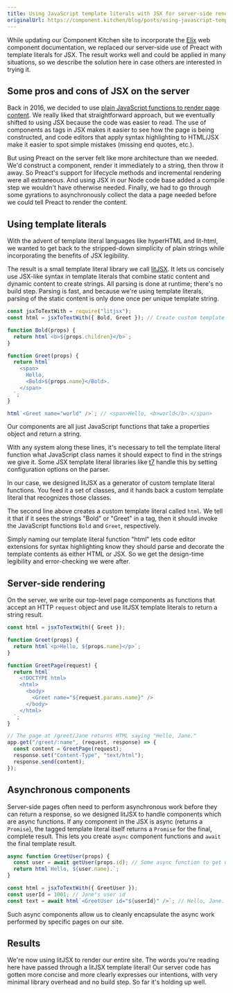```yaml
---
title: Using JavaScript template literals with JSX for server-side rendering
originalUrl: https://component.kitchen/blog/posts/using-javascript-template-literals-with-jsx-for-server-side-rendering
---
```


While updating our Component Kitchen site to incorporate the [Elix](https://component.kitchen/elix) web component documentation, we replaced our server-side use of Preact with template literals for JSX. The result works well and could be applied in many situations, so we describe the solution here in case others are interested in trying it.

## Some pros and cons of JSX on the server

Back in 2016, we decided to use [plain JavaScript functions to render page content](https://component.kitchen/blog/posts/replacing-your-server-side-template-language-with-plain-javascript-functions). We really liked that straightforward approach, but we eventually shifted to using JSX because the code was easier to read. The use of components as tags in JSX makes it easier to see how the page is being constructed, and code editors that apply syntax highlighting to HTML/JSX make it easier to spot simple mistakes (missing end quotes, etc.).

But using Preact on the server felt like more architecture than we needed. We'd construct a component, render it immediately to a string, then throw it away. So Preact's support for lifecycle methods and incremental rendering were all extraneous. And using JSX in our Node code base added a compile step we wouldn't have otherwise needed. Finally, we had to go through some gyrations to asynchronously collect the data a page needed before we could tell Preact to render the content.

## Using template literals

With the advent of template literal languages like hyperHTML and lit-html, we wanted to get back to the stripped-down simplicity of plain strings while incorporating the benefits of JSX legibility.

The result is a small template literal library we call [litJSX](https://github.com/componentkitchen/litJSX). It lets us concisely use JSX-like syntax in template literals that combine static content and dynamic content to create strings. All parsing is done at runtime; there's no build step. Parsing is fast, and because we're using template literals, parsing of the static content is only done once per unique template string.

```js
const jsxToTextWith = require("litjsx");
const html = jsxToTextWith({ Bold, Greet }); // Create custom template literal.

function Bold(props) {
  return html`<b>${props.children}</b>`;
}

function Greet(props) {
  return html`
    <span>
      Hello,
      <Bold>${props.name}</Bold>.
    </span>
  `;
}

html`<Greet name="world" />`; // <span>Hello, <b>world</b>.</span>
```

Our components are all just JavaScript functions that take a properties object and return a string.

With any system along these lines, it's necessary to tell the template literal function what JavaScript class names it should expect to find in the strings we give it. Some JSX template literal libraries like [t7](https://github.com/trueadm/t7) handle this by setting configuration options on the parser.

In our case, we designed litJSX as a generator of custom template literal functions. You feed it a set of classes, and it hands back a custom template literal that recognizes those classes.

The second line above creates a custom template literal called `html`. We tell it that if it sees the strings "Bold" or "Greet" in a tag, then it should invoke the JavaScript functions `Bold` and `Greet`, respectively.

Simply naming our template literal function "html" lets code editor extensions for syntax highlighting know they should parse and decorate the template contents as either HTML or JSX. So we get the design-time legibility and error-checking we were after.

## Server-side rendering

On the server, we write our top-level page components as functions that accept an HTTP `request` object and use litJSX template literals to return a string result.

```js
const html = jsxToTextWith({ Greet });

function Greet(props) {
  return html`<p>Hello, ${props.name}</p>`;
}

function GreetPage(request) {
  return html`
    <!DOCTYPE html>
    <html>
      <body>
        <Greet name="${request.params.name}" />
      </body>
    </html>
  `;
}

// The page at /greet/Jane returns HTML saying "Hello, Jane."
app.get("/greet/:name", (request, response) => {
  const content = GreetPage(request);
  response.set("Content-Type", "text/html");
  response.send(content);
});
```

## Asynchronous components

Server-side pages often need to perform asynchronous work before they can return a response, so we designed litJSX to handle components which are async functions. If any component in the JSX is async (returns a `Promise`), the tagged template literal itself returns a `Promise` for the final, complete result. This lets you create `async` component functions and `await` the final template result.

```js
async function GreetUser(props) {
  const user = await getUser(props.id); // Some async function to get data
  return html`Hello, ${user.name}.`;
}

const html = jsxToTextWith({ GreetUser });
const userId = 1001; // Jane's user id
const text = await html`<GreetUser id="${userId}" />`; // Hello, Jane.
```

Such async components allow us to cleanly encapsulate the async work performed by specific pages on our site.

## Results

We're now using litJSX to render our entire site. The words you're reading here have passed through a litJSX template literal! Our server code has gotten more concise and more clearly expresses our intentions, with very minimal library overhead and no build step. So far it's holding up well.
